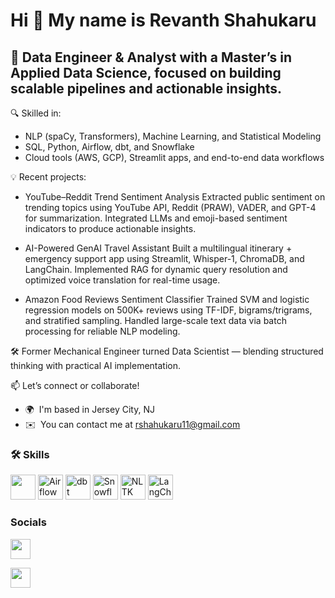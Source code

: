 <!-- Note to self: Created this markdown text using the website profileme.dev website -->



Hi 👋 My name is Revanth Shahukaru
==================================

🚀 Data Engineer & Analyst with a Master’s in Applied Data Science, focused on building scalable pipelines and actionable insights.
-------------------------

🔍 Skilled in:
- NLP (spaCy, Transformers), Machine Learning, and Statistical Modeling
- SQL, Python, Airflow, dbt, and Snowflake
- Cloud tools (AWS, GCP), Streamlit apps, and end-to-end data workflows

💡 Recent projects:
- YouTube–Reddit Trend Sentiment Analysis
  Extracted public sentiment on trending topics using YouTube API, Reddit (PRAW), VADER, and GPT-4 for summarization. Integrated LLMs and emoji-based sentiment indicators to produce actionable insights.

- AI-Powered GenAI Travel Assistant
  Built a multilingual itinerary + emergency support app using Streamlit, Whisper-1, ChromaDB, and LangChain. Implemented RAG for dynamic query resolution and optimized voice translation for real-time usage.

- Amazon Food Reviews Sentiment Classifier
  Trained SVM and logistic regression models on 500K+ reviews using TF-IDF, bigrams/trigrams, and stratified sampling. Handled large-scale text data via batch processing for reliable NLP
 modeling.

🛠️ Former Mechanical Engineer turned Data Scientist — blending structured thinking with practical AI implementation.

📫 Let’s connect or collaborate!

*   🌍  I'm based in Jersey City, NJ
*   ✉️  You can contact me at [rshahukaru11@gmail.com](mailto:rshahukaru11@gmail.com)


### 🛠️ Skills

<p align="left">
  <!-- Common Icons -->
  <img src="https://skillicons.dev/icons?i=python,postgresql,aws,azure,pytorch,tensorflow,docker,git,github" height="40" />



  <!-- Custom Additions -->
  <img src="https://raw.githubusercontent.com/apache/airflow/main/docs/apache-airflow/img/logos/airflow_square.png" height="40" alt="Airflow" /> 
  <img src="https://docs.getdbt.com/img/dbt-logo-full.svg" height="40" alt="dbt" />
  <img src="https://seeklogo.com/images/S/snowflake-logo-B9D6E3B99E-seeklogo.com.png" height="40" alt="Snowflake" />
  <img src="https://raw.githubusercontent.com/nltk/nltk.github.com/master/images/logos/nltk-logo.png" height="40" alt="NLTK" />
  <img src="https://avatars.githubusercontent.com/u/115753865?s=200&v=4" height="40" alt="LangChain" />
</p>

                    
### Socials

<p align="left">

<a href="https://www.github.com/revanthshahukaru" target="_blank" rel="noreferrer"><img src="https://raw.githubusercontent.com/danielcranney/readme-generator/main/public/icons/socials/github.svg" width="32" height="32" /></a>

<a href="www.linkedin.com/in/revanth-shahukaru/" target="_blank" rel="noreferrer"><img src="https://raw.githubusercontent.com/danielcranney/readme-generator/main/public/icons/socials/linkedin.svg" width="32" height="32" /></a></p>
